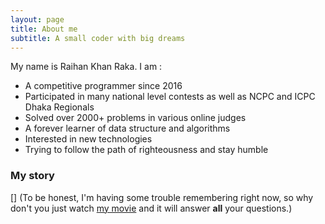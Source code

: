 ```yaml
---
layout: page
title: About me
subtitle: A small coder with big dreams
---
```


My name is Raihan Khan Raka. I am :

- A competitive programmer since 2016
- Participated in many national level contests as well as NCPC and ICPC Dhaka Regionals
- Solved over 2000+ problems in various online judges
- A forever learner of data structure and algorithms
- Interested in new technologies
- Trying to follow the path of righteousness and stay humble

### My story

[] (To be honest, I'm having some trouble remembering right now, so why don't you just watch [my movie](https://en.wikipedia.org/wiki/The_Princess_Bride_%28film%29) and it will answer **all** your questions.)
